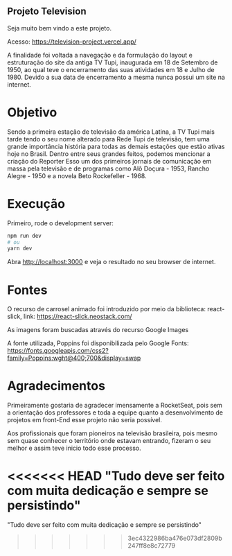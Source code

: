 ## Projeto Television

Seja muito bem vindo a este projeto.

Acesso: https://television-project.vercel.app/

A finalidade foi voltada a navegação e da formulação do layout e estruturação do site da antiga TV Tupi, inaugurada em 18 de Setembro de 1950, ao qual teve o encerramento das suas atividades em 18 e Julho de 1980.
Devido a sua data de encerramento a mesma nunca possui um site na internet.

# Objetivo

Sendo a primeira estação de televisão da américa Latina, a TV Tupi mais tarde tendo o seu nome alterado para Rede Tupi de televisão, tem uma grande importância história para todas as demais estações que estão ativas hoje no Brasil. Dentro entre seus grandes feitos, podemos mencionar a criação do Reporter Esso um dos primeiros jornais de comunicação em massa pela televisão e de programas como Alô Doçura - 1953, Rancho Alegre - 1950 e a novela Beto Rockefeller - 1968.

# Execução
Primeiro, rode o development server:

```bash
npm run dev
# ou
yarn dev
```
Abra [http://localhost:3000](http://localhost:3000) e veja o resultado no seu browser de internet.

# Fontes
O recurso de carrosel animado foi introduzido por meio da biblioteca: react-slick, link: https://react-slick.neostack.com/

As imagens foram buscadas através do recurso Google Images

A fonte utilizada, Poppins foi disponibilizada pelo Google Fonts: https://fonts.googleapis.com/css2?family=Poppins:wght@400;700&display=swap

# Agradecimentos
Primeiramente gostaria de agradecer imensamente a RocketSeat, pois sem a orientação dos professores e toda a equipe quanto a desenvolvimento de projetos em front-End esse projeto não seria possível.

Aos profissionais que foram pioneiros na televisão brasileira, pois mesmo sem quase conhecer o território onde estavam entrando, fizeram o seu melhor e assim teve inicio todo esse processo.

<<<<<<< HEAD
"Tudo deve ser feito com muita dedicação e sempre se persistindo"
=======
"Tudo deve ser feito com muita dedicação e sempre se persistindo"
>>>>>>> 3ec4322986ba476e073df2809b247ff8e8c72779
